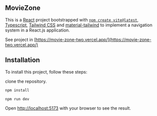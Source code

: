 ## MovieZone

This is a [React](https://react.dev/) project bootstrapped with [`npm create vite@latest`](https://vitejs.dev/), [Typescript](https://www.typescriptlang.org/), [Tailwind CSS](https://tailwindcss.com/) and [material-tailwind](https://www.material-tailwind.com/) to implement a navigation system in a React.js application.

See project in [https://movie-zone-two.vercel.app/](https://movie-zone-two.vercel.app/)

## Installation

To install this project, follow these steps:

clone the repository.

```bash 
npm install
```  

```bash 
npm run dev
```  

Open [http://localhost:5173](http://localhost:5173) with your browser to see the result.

